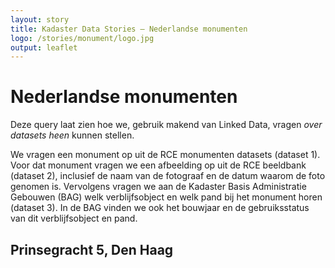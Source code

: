 ```yaml
---
layout: story
title: Kadaster Data Stories ― Nederlandse monumenten
logo: /stories/monument/logo.jpg
output: leaflet
---
```

# Nederlandse monumenten

Deze query laat zien hoe we, gebruik makend van Linked Data,
  vragen <i>over datasets heen</i> kunnen stellen.

We vragen een monument op uit de RCE monumenten datasets
  (dataset 1).  Voor dat monument vragen we een afbeelding op
  uit de RCE beeldbank (dataset 2), inclusief de naam van de
  fotograaf en de datum waarom de foto genomen is.  Vervolgens
  vragen we aan de Kadaster Basis Administratie Gebouwen (BAG)
  welk verblijfsobject en welk pand bij het monument horen
  (dataset 3).  In de BAG vinden we ook het bouwjaar en de
  gebruiksstatus van dit verblijfsobject en pand.

<div data-query data-query-sparql="museum_flehite.rq"></div>

## Prinsegracht 5, Den Haag

<div data-query
     data-query-endpoint="https://api.krr.triply.cc/datasets/Kadaster/geosoup/containers/endpoint/sparql"
     data-query-sparql="prinsegracht-5.rq">
</div>
